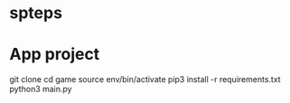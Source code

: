 # spteps



# App project 

git clone
cd game
source env/bin/activate
pip3 install -r requirements.txt
python3 main.py
